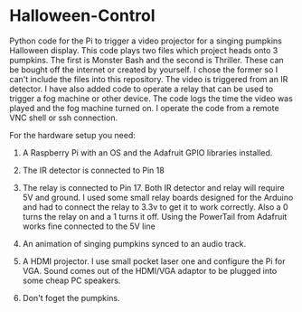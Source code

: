 # Halloween-Control
Python code for the Pi to trigger a video projector for a singing pumpkins
Halloween display. This code plays two files which project heads onto 3 pumpkins.
The first is Monster Bash and the second is Thriller. These can be bought off the internet
or created by yourself. I chose the former so I can't include the files into this 
repository. The video is triggered from an IR detector. 
I have also added code to operate a relay that can be used to trigger a fog 
machine or other device.
The code logs the time the video was played and the fog machine turned on.
I operate the code from a remote VNC shell or ssh connection.

For the hardware setup you need:

1) A Raspberry Pi with an OS and the Adafruit GPIO libraries installed. 

2) The IR detector is connected to Pin 18

3) The relay is connected to Pin 17. Both IR detector and relay will require
5V and ground. I used some small relay boards designed for the Arduino and had to 
connect the relay to 3.3v to get it to work correctly. Also a 0 turns the relay on and a 1
turns it off. Using the PowerTail from Adafruit works fine connected to the 5V line

4) An animation of  singing pumpkins synced to an audio track.

5) A HDMI projector. I use small pocket laser one and configure the Pi for VGA. Sound comes
out of the HDMI/VGA adaptor to be plugged into  some cheap PC speakers.

6) Don't foget the pumpkins.
